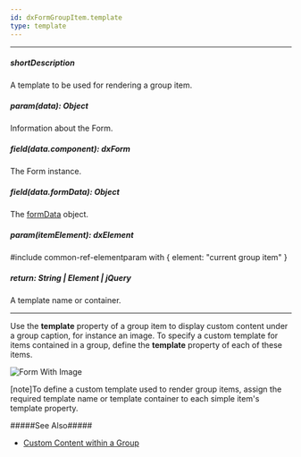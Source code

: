 ```yaml
---
id: dxFormGroupItem.template
type: template
---
```

---
##### shortDescription
A template to be used for rendering a group item.

##### param(data): Object
Information about the Form.

##### field(data.component): dxForm
The Form instance.

##### field(data.formData): Object
The [formData](/api-reference/10%20UI%20Components/dxForm/1%20Configuration/formData.md '/Documentation/ApiReference/UI_Components/dxForm/Configuration/#formData') object.

##### param(itemElement): dxElement
#include common-ref-elementparam with { element: "current group item" }

##### return: String | Element | jQuery
A template name or container.

---
Use the **template** property of a group item to display custom content under a group caption, for instance an image. To specify a custom template for items contained in a group, define the **template** property of each of these items.

![Form With Image](/images/UiWidgets/FormWithImage.png)

[note]To define a custom template used to render group items, assign the required template name or template container to each simple item's template property.

#####See Also#####
- [Custom Content within a Group](/concepts/05%20UI%20Components/Form/10%20Organize%20Simple%20Items/05%20In%20Groups/10%20Custom%20Content%20within%20a%20Group.md '/Documentation/Guide/UI_Components/Form/Organize_Simple_Items/In_Groups/#Custom_Content_within_a_Group')